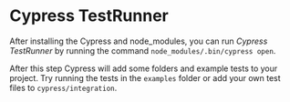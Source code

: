 # Cypress TestRunner

After installing the Cypress and node_modules, you can run *Cypress TestRunner* by running the command ```node_modules/.bin/cypress open```. <br/>

After this step Cypress will add some folders and example tests to your project. Try running the tests in the ```examples``` folder or add your own test files to ```cypress/integration```.